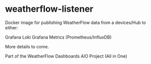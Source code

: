 # weatherflow-listener

Docker image for publishing WeatherFlow data from a devices/Hub to either:

Grafana Loki
Grafana Metrics (Prometheus/InfluxDB)

More details to come.

Part of the WeatherFlow Dashboards AIO Project (All in One)
